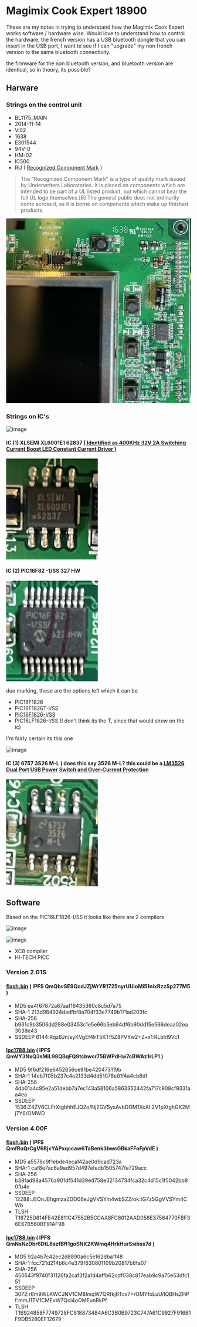 # Magimix Cook Expert 18900

These are my notes in trying to understand how the Magimix Cook Expert works software / hardware wise.
Would love to understand how to control the hardware, the french version has a USB bluetooth dongle that you can insert in the USB port, I want to see if I can "upgrade" my non french version to the same bluetooth connectivity.

the firmware for the non bluetooth version, and bluetooth version are identical, so in theory, its possible?


## Harware
### Strings on the control unit
* BL1175_MAIN
* 2014-11-14
* V:02
* 1638 
* E301544
* 94V-0
* HM-02
* IC500
* RU ( [Recognized Component Mark](https://en.wikipedia.org/wiki/UL_(safety_organization)) )
> The "Recognized Component Mark" is a type of quality mark issued by Underwriters Laboratories. It is placed on components which are intended to be part of a UL listed product, but which cannot bear the full UL logo themselves.[6] The general public does not ordinarily come across it, as it is borne on components which make up finished products.

![mainboard_right_up_corner](img/mainboard_right_up.jpeg)

### Strings on IC's

![image](https://user-images.githubusercontent.com/7887972/160485835-4447e43d-bca3-4e2a-b2e7-c30aa354c974.png)

#### IC (1) XLSEMI XL6001E1 62837 [( Identified as 400KHz 32V 2A Switching Current Boost LED Constant Current Driver )](datasheet/XLSEMI-XL6001E1.pdf) 
<img src="img/ic_1.jpeg" width="250px">

#### IC (2) PIC16F82 -1/SS 327 HW

<img src="img/ic_2_diffangle.jpeg" width="250px">

due marking, these are the options left which it can be

* PIC16F1826
* PIC16F1826T-I/SS
* [PIC16F1826-I/SS](datasheet/PIC16F1826.pdf)
* PIC16LF1826-I/SS (I don't think its the T, since that would show on the ic)


I'm fairly certain its this one

![image](https://user-images.githubusercontent.com/7887972/160498890-8954de9e-390c-4721-9eb0-8caa65523c12.png)



#### IC (3) 6757 3S26 M-L ( does this say 3526 M-L? this could be a [LM3526 Dual Port USB Power Switch and Over-Current Protection](datasheet/lm3526.pdf )
<img src="img/ic_3.jpeg" width="250px">

## Software 

Based on the PIC16LF1826-I/SS it looks like there are 2 compilers

![image](https://user-images.githubusercontent.com/7887972/160502582-8c6a9c86-fc36-409c-aeee-a20574130154.png)

![image](https://user-images.githubusercontent.com/7887972/160502609-92e75526-267f-4406-82d5-682c80d9111a.png)

* XC8 compiler
* HI-TECH PICC
### Version 2.01S
#### [flash.bin](https://web.archive.org/web/20220328234253/https://www.magimix.be/files/ope_smart/flash.bin) ( IPFS QmQbvSE9QcdJZjWrYR1725nyrUUioMi51nixRzzSp277M5 )
* MD5	ea4f67872a67aaf16435360c8c5d7a75
* SHA-1	213d984924dadfbf8a704f33e7749b171ad203fc
* SHA-256	b931c9b3506dd288e03453c1e5e66b5eb94df6b90dd15e566deaa02ea3038e43
* SSDEEP	6144:Rqz6Jn/syKVgEf4lrT5KTf5Z8PVYw2+Z+x1:RLblrl9Vc1

#### [lpc1788.bin](https://web.archive.org/web/20220328234107/https://www.magimix.be/files/ope_smart/lpc1788.bin) ( IPFS QmVY3NxQ3sMiL98QBqFQ9tcbwcr75BWPdHw7cBWAz1rLP1 )
* MD5	9f6df216e6452656ce91be420473119b
* SHA-1	14eb7f05b237c4e2133d4dd51078e01f4a4cb8df
* SHA-256	4db01a4c95e2a51debb7a7ec143a58106a5863352442fa717c908cf9331aa4ea
* SSDEEP	1536:Z4ZV6CLFrXtgbhhEJQ2o/Nj2GVSysAvbDOM1XcAI:2V1pXtghGK2Mj7Y6/OMWD


### Version 4.00F
#### [flash.bin](https://web.archive.org/web/20220327122823/https://fr.dev-magimix.com/upload/maj40/flash.bin) ( IPFS QmfRuQrCgV6RjxYAPxqccaw6TaBenk3bwcGBkaFFoFpVdE )
* MD5	a5576c9f1ebde4ecaf42ae0d9cad723a
* SHA-1	caf8e7ac6a9ad957d497efedb1505747fe729acc
* SHA-256	b38fad98a4576a901df541d39ed758e32134734fca32c4d15c1f5042bb80fb4e
* SSDEEP	12288:JEOnJEhgmzaZDO06eJgVVSYm4wbSZZrok:tG7z5GgVVSYm4CWb
* TLSH	T18725D614FE42E811C47552B5CCAA8FC8012AAD058E37584770FBF36E67B560BF91AF98

#### [lpc1788.bin](https://web.archive.org/web/20220327122830/https://fr.dev-magimix.com/upload/maj40/lpc1788.bin) ( IPFS QmNsNzDbr6DtL8szfBft1goSNK2KWmq4HrkHurSsibsx7d )
* MD5	92a4b7c42ec2d8890a6c5e162dba1f48
* SHA-1	fcc721d214b6c4e379f630801109b20817b8fa07
* SHA-256	450543f9740f31126fa2caf3f2a1d4affb62cdf038c817eab9c9a75e53dfc151
* SSDEEP	3072:r6m9WLKWCJNV1CM8lmqW7QRfkj6Tcx7+/OMYfoLuU/IQBHsZHPf:mmJ1TV1CMEvW7Qci4oOMEunBkPf
* TLSH	T1B924858F7749728FC818873484A6C3B0B9723C747A61C9927F916B1F9DB5280EF12679


